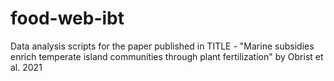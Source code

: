# food-web-ibt
Data analysis scripts for the paper published in TITLE - "Marine subsidies enrich temperate island communities through plant fertilization" by Obrist et al. 2021
